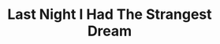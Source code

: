 ---
ee_id: '51'
site: '1'
type: '2'
long_id: 2009-041 Last Night I Had The Strangest Dream
url: 2009-041-last-night-i-had-the-strangest-dream
year: '2009'
medium:
commission:
add_credit:
dims:
pitch: "<p>​Me playing folk music and singing through auto-tune. Uuugh.</p>"
ps:
live_url:
related: "[36] 2007-003 Apple GarageBand Auto Tune Demonstration - appleautotune"
title: Last Night I Had The Strangest Dream
youtube: '{"id":"Kow3MR2kTVs","url":"http:\/\/www.youtube.com\/embed\/Kow3MR2kTVs?rel=0&wmode=opaque&hd=1","width":"640","height":"480","type":"youtube","title":"Cory
  Arcangel - Last Night I Had the Strangest Dream","description":"My version of ","thumbnail_small":"http:\/\/img.youtube.com\/vi\/Kow3MR2kTVs\/2.jpg","thumbnail_large":"http:\/\/img.youtube.com\/vi\/Kow3MR2kTVs\/0.jpg","author":"coryarcangel","length":"201","embed":"%3Ciframe%20src%3D%22http%3A\/\/www.youtube.com\/embed\/Kow3MR2kTVs%3Frel%3D0%26wmode%3Dopaque%26hd%3D1%22%20border%3D%220%22%20height%3D%22480%22%20width%3D%22640%22%3E%3C\/iframe%3E"}

  '
imgs: Last-Night-I-Had-Strangest-Dream-2009-041-Perf-View-1-database-NL.jpg
subheading:
year2: '2009'
download:
add_credits:
related_code:
! '':
layout: things-i-made
---